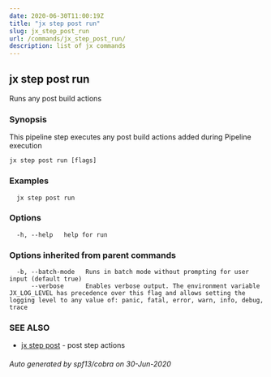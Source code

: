 ```yaml
---
date: 2020-06-30T11:00:19Z
title: "jx step post run"
slug: jx_step_post_run
url: /commands/jx_step_post_run/
description: list of jx commands
---
```

## jx step post run

Runs any post build actions

### Synopsis

This pipeline step executes any post build actions added during Pipeline execution

```
jx step post run [flags]
```

### Examples

```
  jx step post run
```

### Options

```
  -h, --help   help for run
```

### Options inherited from parent commands

```
  -b, --batch-mode   Runs in batch mode without prompting for user input (default true)
      --verbose      Enables verbose output. The environment variable JX_LOG_LEVEL has precedence over this flag and allows setting the logging level to any value of: panic, fatal, error, warn, info, debug, trace
```

### SEE ALSO

* [jx step post](/commands/jx_step_post/)	 - post step actions

###### Auto generated by spf13/cobra on 30-Jun-2020
